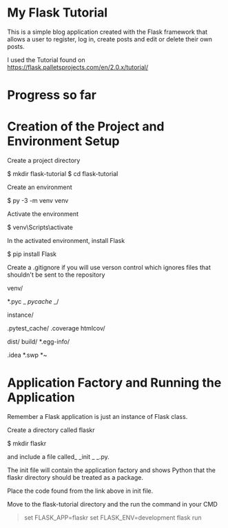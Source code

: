 # My Flask Tutorial

This is a simple blog application created with the Flask framework that allows a user to register, log in, create posts and edit or delete their own posts.

I used the Tutorial found on https://flask.palletsprojects.com/en/2.0.x/tutorial/

# Progress so far
# Creation of the Project and Environment Setup
Create a project directory

$ mkdir flask-tutorial
$ cd flask-tutorial

Create an environment

$ py -3 -m venv venv

Activate the environment

$ venv\Scripts\activate

In the activated environment, install Flask

$ pip install Flask

Create a .gitignore if you will use verson control which ignores files that shouldn't be sent to the repository

venv/

*.pyc
_ _pycache_ _/

instance/

.pytest_cache/
.coverage
htmlcov/

dist/
build/
*.egg-info/

.idea
*.swp
*~

# Application Factory and Running the Application

Remember a Flask application is just an instance of Flask class. 

Create a directory called flaskr

$ mkdir flaskr

and include a file called_ _init _ _.py.

The init file will contain the application factory and shows Python that the flaskr directory should be treated as a package.

Place the code found from the link above in init file.

Move to the flask-tutorial directory and the run the command in your CMD

> set FLASK_APP=flaskr
> set FLASK_ENV=development
> flask run







